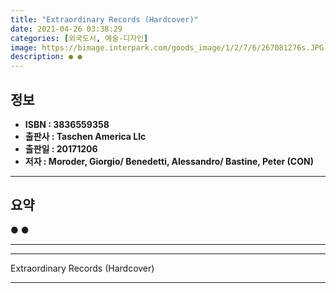 ```yaml
---
title: "Extraordinary Records (Hardcover)"
date: 2021-04-26 03:38:29
categories: [외국도서, 예술-디자인]
image: https://bimage.interpark.com/goods_image/1/2/7/6/267081276s.JPG
description: ● ●
---
```


## **정보**

- **ISBN : 3836559358**
- **출판사 : Taschen America Llc**
- **출판일 : 20171206**
- **저자 : Moroder, Giorgio/ Benedetti, Alessandro/ Bastine, Peter (CON)**

------



## **요약**

●  ●  

------



------


Extraordinary Records (Hardcover) 

------


